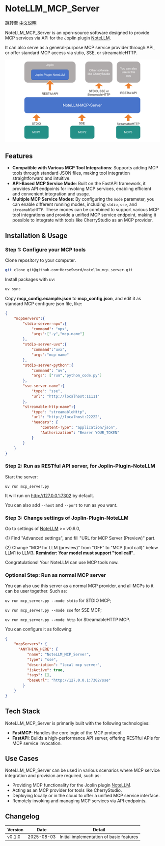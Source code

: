 # NoteLLM_MCP_Server

跳转至 [中文说明](docs/README_CN.md)

NoteLLM_MCP_Server is an open-source software designed to provide MCP services via API for the Joplin plugin [NoteLLM](https://github.com/HorseSword/joplin-plugin-notellm).  

It can also serve as a general-purpose MCP service provider through API, or offer standard MCP access via stdio, SSE, or streamableHTTP.

![image-20250804125754732](./_img/image-20250804125754732.png)



## Features

- **Compatible with Various MCP Tool Integrations**: Supports adding MCP tools through standard JSON files, making tool integration straightforward and intuitive.
- **API-Based MCP Service Mode**: Built on the FastAPI framework, it provides API endpoints for invoking MCP services, enabling efficient and convenient integration and usage.
- **Multiple MCP Service Modes**: By configuring the `mode` parameter, you can enable different running modes, including `stdio`, `sse`, and `streamableHTTP`. These modes can be combined to support various MCP tool integrations and provide a unified MCP service endpoint, making it possible to integrate with tools like CherryStudio as an MCP provider.



## Installation & Usage

### Step 1: Configure your MCP tools

Clone repository to your computer. 

```bash
git clone git@github.com:HorseSword/notellm_mcp_server.git
```



Install packages with uv:

```bash
uv sync
```



Copy **mcp_config.example.json** to **mcp_config.json**, and edit it as standard MCP configure json file, like:

```json
{
    "mcpServers":{
        "stdio-server-npx":{
            "command": "npx",
            "args":["-y","mcp-name"]
        },
        "stdio-server-uvx":{
            "command":"uvx",
            "args":"mcp-name"
        },
        "stdio-server-python":{
            "command": "uv",
            "args": ["run","python_code.py"]
        },
        "sse-server-name":{
            "type": "sse",
            "url": "http://localhost:11111"
        },
        "streamable-http-name":{
            "type": "streamableHttp",
            "url": "http://localhost:22222",
            "headers": {
                "Content-Type": "application/json",
                "Authorization": "Bearer YOUR_TOKEN"
            }
        }
    }
}
```



### Step 2: Run as RESTful API server, for  Joplin-Plugin-NoteLLM 

Start the server:

```
uv run mcp_server.py
```

It will run on http://127.0.0.1:7302 by default. 

You can also add `--host` and `--port` to run as you want.



### Step 3: Change settings of Joplin-Plugin-NoteLLM 

Go to settings of [NoteLLM](https://github.com/HorseSword/joplin-plugin-notellm) >= v0.6.0,

(1) Find "Advanced settings", and fill "URL for MCP Server (Preview)" part.

(2) Change "MCP for LLM (preview)" from "OFF" to "MCP (tool call)" below LLM1 to LLM3. **Reminder: Your model must support "tool call"**.



Congratulations! Your NoteLLM can use MCP tools now.



### Optional Step: Run as normal MCP server

You can also use this server as a normal MCP provider, and all MCPs to it can be user together. Such as:

`uv run mcp_server.py --mode stdio`  for STDIO MCP;

`uv run mcp_server.py --mode sse`  for SSE MCP;

`uv run mcp_server.py --mode http`  for StreamableHTTP MCP.



You can configure it as following:

```json
{
    "mcpServers": {
  	  "ANYTHING_HERE": {
          "name": "NoteLLM_MCP_Server",
          "type": "sse",
          "description": "local mcp server",
          "isActive": true,
          "tags": [],
          "baseUrl": "http://127.0.0.1:7302/sse"
    	}
	}
}
```



## Tech Stack

NoteLLM_MCP_Server is primarily built with the following technologies:

- **FastMCP**: Handles the core logic of the MCP protocol.
- **FastAPI**: Builds a high-performance API server, offering RESTful APIs for MCP service invocation.



## Use Cases

NoteLLM_MCP_Server can be used in various scenarios where MCP service integration and provision are required, such as:

- Providing MCP functionality for the Joplin plugin [NoteLLM](https://github.com/HorseSword/joplin-plugin-notellm).
- Acting as an MCP provider for tools like CherryStudio.
- Deploying locally or in the cloud to offer a unified MCP service interface.
- Remotely invoking and managing MCP services via API endpoints.



## Changelog

Version | Date | Detail
--|--|--
v0.1.0 | 2025-08-03 | Initial implementation of basic features